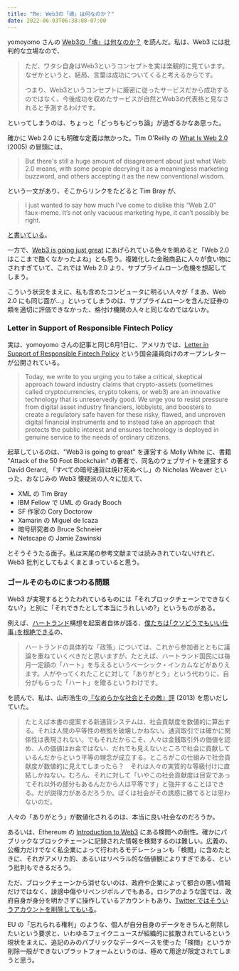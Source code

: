 ```yaml
---
title: "Re: Web3の「魂」は何なのか？"
date: 2022-06-03T06:38:08-07:00
---
```


yomoyomo さんの [Web3の「魂」は何なのか？](https://wirelesswire.jp/2022/06/82564/) を読んだ。私は、Web3 には批判的な立場なので、

> ただ、ワタシ自身はWeb3というコンセプトを実は楽観的に見ています。なぜかというと、結局、言葉は成功についてくると考えるからです。
>
> つまり、Web3というコンセプトに厳密に従ったサービスだから成功するのではなく、今後成功を収めたサービスが自然とWeb3の代表格と見なされると予測するわけです。

といってしまうのは、ちょっと「どっちもどっち論」が過ぎるかなあ思った。

確かに Web 2.0 にも明確な定義は無かった。Tim O'Reilly の [What Is Web 2.0](https://www.oreilly.com/pub/a/web2/archive/what-is-web-20.html) (2005) の冒頭には、

> But there's still a huge amount of disagreement about just what Web 2.0 means, with some people decrying it as a meaningless marketing buzzword, and others accepting it as the new conventional wisdom.

という一文があり、そこからリンクをたどると Tim Bray が、

> I just wanted to say how much I’ve come to dislike this “Web 2.0” faux-meme. It’s not only vacuous marketing hype, it can’t possibly be right.

[と書いている](http://www.tbray.org/ongoing/When/200x/2005/08/04/Web-2.0)。

一方で、[Web3 is going just great](https://web3isgoinggreat.com) にあげられている色々を眺めると「Web 2.0 はここまで酷くなかったよね」とも思う。複雑化した金融商品に人々が食い物にされすぎていて、これでは Web 2.0 より、サブプライムローン危機を想起してしまう。

こういう状況をまえに、私も含めたコンピュータに明るい人々が「まあ、Web 2.0 にも同じ面が...」といってしまうのは、サブプライムローンを含んだ証券の類を適切に評価できなかった、格付け機関の人々と同じなのではないか。

### Letter in Support of Responsible Fintech Policy

実は、yomoyomo さんの記事と同じ6月1日に、アメリカでは、[Letter in Support of Responsible Fintech Policy](https://concerned.tech) という国会議員向けのオープンレターが公開されている。

> Today, we write to you urging you to take a critical, skeptical approach toward industry claims that crypto-assets (sometimes called cryptocurrencies, crypto tokens, or web3) are an innovative technology that is unreservedly good. We urge you to resist pressure from digital asset industry financiers, lobbyists, and boosters to create a regulatory safe haven for these risky, flawed, and unproven digital financial instruments and to instead take an approach that protects the public interest and ensures technology is deployed in genuine service to the needs of ordinary citizens.

起草しているのは、"Web3 is going to great" を運営する Molly White に、書籍 "Attack of the 50 Foot Blockchain" の著者で、同名のウェブサイトを運営する David Gerard, 「すべての暗号通貨は焼け死ぬべし」の Nicholas Weaver といった、おなじみの Web3 懐疑派の人々に加えて、

- XML の Tim Bray
- IBM Fellow で UML の Grady Booch
- SF 作家の Cory Doctorow
- Xamarin の Miguel de Icaza
- 暗号研究者の Bruce Schneier
- Netscape の Jamie Zawinski

とそうそうたる面子。私は末尾の参考文献までは読みきれていないけれど、Web3 批判としてもよくまとまっていると思う。

### ゴールそのものにまつわる問題

Web3 が実現するとうたわれているものには「それブロックチェーンでできなくない?」と別に「それできたとして本当にうれしいの?」というものがある。

例えば、[ハートランド](https://heart-land.io/ja/)構想を起案者自体が語る、[僕たちは｢クソどうでもいい仕事｣を根絶できる](https://toyokeizai.net/articles/-/590493)の、

> ハートランドの具体的な「政策」については、これから参加者とともに議論を重ねていくべきだと思いますが、たとえば、ハートランド国民には毎月一定額の「ハート」を与えるというベーシック・インカムなどがありえます。人がやってくれたことに対して「ありがとう」という代わりに、自分がもらった「ハート」を贈るというわけです。

を読んで、私は、山形浩生の[『なめらかな社会とその敵』評](https://cruel.hatenablog.com/entry/20130326/1364268478) (2013) を思いだしていた。

> たとえば本書の提案する新通貨システムは、社会貢献度を数値的に算出する。それは人間の平等性の根拠を破壊しかねない。通貨取引では確かに関係性は表現されない。でもそれだからこそ、人々は金銭取引外の価値を認め、人の価値はお金ではない、だれでも見えないところで社会に貢献しているんだからという平等の理念が成立する。ところがこの仕組みで社会貢献度が数値的に見えてしまったら？　それは人々の実質的な等級付けに直結しかねない。むろん、それに対して「いやこの社会貢献度は目安であってそれ以外の部分もあるんだから人は平等です」と強弁することはできる。だが説得力があるだろうか。ぼくは社会がその誘惑に勝てるとは思わないのだ。

人々の「ありがとう」が数値化されるのは、本当に良い社会なのだろうか。

あるいは、Ethereum の [Introduction to Web3](https://ethereum.org/en/web3/) にある検閲への耐性。確かにパブリックなブロックチェーンに記録された情報を検閲するのは難しい。広義の、公権力だけでなく私企業によって行われるモデレーションも「検閲」に含めたときに、それがアメリカ的、あるいはリベラル的な価値観によりすぎである、という批判もできるだろう。

ただ、ブロックチェーンから消せないのは、政府や企業によって都合の悪い情報だけではなく、誹謗中傷やリベンジポルノでもある。ロシアのような国では、政府自身が身分を明かさずに操作しているアカウントもあり、[Twitter ではそういうアカウントを削除してもいる](https://blog.twitter.com/en_us/topics/company/2021/disclosing-state-linked-information-operations-we-ve-removed)。

EU の「忘れられる権利」のような、個人が自分自身のデータをきちんと削除したいという要求と、いわゆるフェイクニュースが組織的に拡散されているという現状をまえに、追記のみのパブリックなデータベースを使った「検閲」というか削除一般ができないプラットフォームというのは、極めて用途が限定されてしまうと思う。
